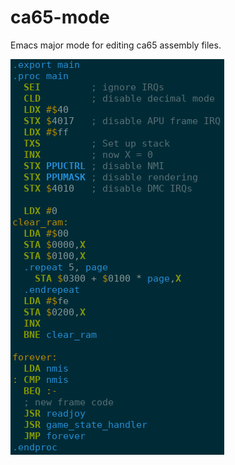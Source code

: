 # ca65-mode
Emacs major mode for editing ca65 assembly files.

![Screenshot showing an ca65 assembly file with font-locking and indentation.](screenshot.png)
